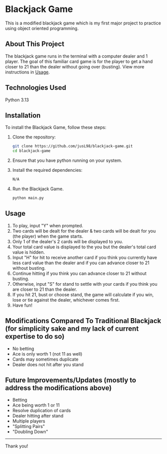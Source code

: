 # Blackjack Game
This is a modified blackjack game which is my first major project to practice using object oriented programming.

## About This Project
The blackjack game runs in the terminal with a computer dealer and 1 player. The goal of this familiar card game is for the player to get a hand closer to 21 than the dealer without going over (busting). View more instructions in [Usage](#Usage).

## Technologies Used
Python 3.13

## Installation
To install the Blackjack Game, follow these steps:

1. Clone the repository:

   ```bash
   git clone https://github.com/jusL98/blackjack-game.git
   cd blackjack-game
   ```

2. Ensure that you have python running on your system.

3. Install the required dependencies:

   ```bash
   N/A
   ```

4. Run the Blackjack Game.
   ```bash
   python main.py
   ```

## Usage
1. To play, input "Y" when prompted.
2. Two cards will be dealt for the dealer & two cards will be dealt for you (the player) when the game starts.
3. Only 1 of the dealer's 2 cards will be displayed to you.
4. Your total card value is displayed to the you but the dealer's total card value is hidden. 
5. Input "H" for hit to receive another card if you think you currently have less card value than the dealer and if you can advance closer to 21 without busting.
6. Continue hitting if you think you can advance closer to 21 without busting.
7. Otherwise, input "S" for stand to settle with your cards if you think you are closer to 21 than the dealer.
8. If you hit 21, bust or choose stand, the game will calculate if you win, lose or tie against the dealer, whichever comes first.
9. Have fun!

## Modifications Compared To Traditional Blackjack (for simplicity sake and my lack of current expertise to do so)
- No betting
- Ace is only worth 1 (not 11 as well)
- Cards may sometimes duplicate
- Dealer does not hit after you stand

## Future Improvements/Updates (mostly to address the modifications above)
- Betting
- Ace being worth 1 or 11
- Resolve duplication of cards
- Dealer hitting after stand
- Multiple players
- "Splitting Pairs"
- "Doubling Down"

---

Thank you!
